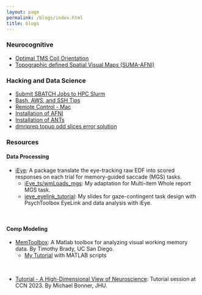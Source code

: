 ```yaml
---
layout: page
permalink: /blogs/index.html
title: blogs
---
```


### Neurocognitive

- [Optimal TMS Coil Orientation](https://classic-comb-130.notion.site/Optimal-TMS-Coil-Orientation-67cead69b489400e82980f61b68994c1?pvs=4)
- [Topographic defined Spatial Visual Maps (SUMA-AFNI)](https://classic-comb-130.notion.site/Topographical-Spatial-Visual-Maps-183d241be78e4a37b98755d7fdab9bba?pvs=4)

### Hacking and Data Science

- [Submit SBATCH Jobs to HPC Slurm](https://classic-comb-130.notion.site/Submit-Jobs-to-HPC-Slurm-34dfb2417fa0407da32dae4002401d5e?pvs=4)
- [Bash, AWS, and SSH Tips](https://classic-comb-130.notion.site/Bash-AWS-and-SSH-Tips-baa2e0ac79a54d108c5ace253c709eca?pvs=4)
- [Remote Control - Mac](https://classic-comb-130.notion.site/Remote-Control-Mac-02d1741e3bc74ca69758ba912a1a3ad9?pvs=4)
- [Installation of AFNI](https://classic-comb-130.notion.site/Installation-of-AFNI-d6fcf9262e944de9b73b0b75f9093ba2?pvs=4)
- [Installation of ANTs](https://classic-comb-130.notion.site/Installation-of-ANTs-fcb270a1f15e4908a6b49ed4f0390c94?pvs=4)
- [dmriprep topup odd slices error solution](https://classic-comb-130.notion.site/dmriprep-topup-error-solution-225284d1815c414382ec5b2ef754a760?pvs=4)

### Resources
#### Data Processing

- [iEye](https://wemackey.github.io/iEye/): A package translate the eye-tracking raw EDF into scored responses on each trial for memory-guided saccade (MGS) tasks. 
  - [iEye_ts/wmLoads_mgs](https://github.com/Qingqing-Yang-177/iEye_qy-WMLoads/tree/iEye_ts/): My adaptation for Multi-item Whole report MGS task.
  - [ieye_eyelink_tutorial](file/ieye_eyelink_tutorial.pdf): My slides for gaze-contingent task design with PsychToolbox EyeLink and data analysis with iEye.
<br>

#### Comp Modeling
- [MemToolbox](https://github.com/visionlab/MemToolbox): A Matlab toolbox for analyzing visual working memory data. By Timothy Brady, UC San Diego.
  - [My Tutorial](https://github.com/Qingqing-Yang-177/MemToolbox_Tutorial-Pipeline/tree/master) with MATLAB scripts
<br>

- [Tutorial - A High-Dimensional View of Neuroscience](https://bonnerlab.github.io/ccn-tutorial/): Tutorial session at CCN 2023. By Michael Bonner, JHU.
<br>
